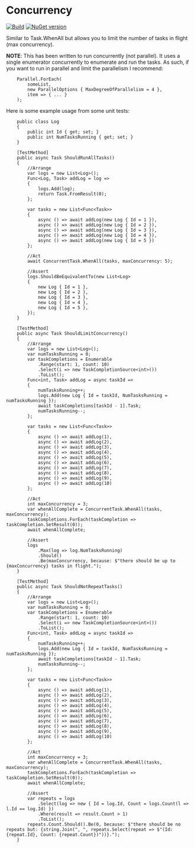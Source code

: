 # Concurrency

[![Build](http://stewiebuild.cloudapp.net:8080/app/rest/builds/buildType:Concurrency_Build/statusIcon.svg)](http://stewiebuild.cloudapp.net:8080/project.html?projectId=Concurrency&tab=projectOverview)
[![NuGet version](https://badge.fury.io/nu/Concurrency.svg)](https://badge.fury.io/nu/Concurrency)

Similar to Task.WhenAll but allows you to limit the number of tasks in flight (max concurrency).

**NOTE**: This has been written to run concurrently (not parallel). It uses a single enumerator concurrently to enumerate and run the tasks. As such, if you want to run in parallel and limit the parallelism I recommend:

        Parallel.ForEach(
            someList,
            new ParallelOptions { MaxDegreeOfParallelism = 4 },
            item => { ... }
        );

Here is some example usage from some unit tests:

        public class Log
        {
            public int Id { get; set; }
            public int NumTasksRunning { get; set; }
        }

        [TestMethod]
        public async Task ShouldRunAllTasks()
        {
            //Arrange
            var logs = new List<Log>();
            Func<Log, Task> addLog = log =>
            {
                logs.Add(log);
                return Task.FromResult(0);
            };

            var tasks = new List<Func<Task>>
            {
                async () => await addLog(new Log { Id = 1 }),
                async () => await addLog(new Log { Id = 2 }),
                async () => await addLog(new Log { Id = 3 }),
                async () => await addLog(new Log { Id = 4 }),
                async () => await addLog(new Log { Id = 5 })
            };

            //Act
            await ConcurrentTask.WhenAll(tasks, maxConcurrency: 5);

            //Assert
            logs.ShouldBeEquivalentTo(new List<Log>
            {
                new Log { Id = 1 },
                new Log { Id = 2 },
                new Log { Id = 3 },
                new Log { Id = 4 },
                new Log { Id = 5 },
            });
        }

        [TestMethod]
        public async Task ShouldLimitConcurrency()
        {
            //Arrange
            var logs = new List<Log>();
            var numTasksRunning = 0;
            var taskCompletions = Enumerable
                .Range(start: 1, count: 10)
                .Select(i => new TaskCompletionSource<int>())
                .ToList();
            Func<int, Task> addLog = async taskId =>
            {
                numTasksRunning++;
                logs.Add(new Log { Id = taskId, NumTasksRunning = numTasksRunning });
                await taskCompletions[taskId - 1].Task;
                numTasksRunning--;
            };

            var tasks = new List<Func<Task>>
            {
                async () => await addLog(1),
                async () => await addLog(2),
                async () => await addLog(3),
                async () => await addLog(4),
                async () => await addLog(5),
                async () => await addLog(6),
                async () => await addLog(7),
                async () => await addLog(8),
                async () => await addLog(9),
                async () => await addLog(10)
            };

            //Act
            int maxConcurrency = 3;
            var whenAllComplete = ConcurrentTask.WhenAll(tasks, maxConcurrency);
            taskCompletions.ForEach(taskCompletion => taskCompletion.SetResult(0));
            await whenAllComplete;

            //Assert
            logs
                .Max(log => log.NumTasksRunning)
                .Should()
                .Be(maxConcurrency, because: $"there should be up to {maxConcurrency} tasks in flight.");
        }

        [TestMethod]
        public async Task ShouldNotRepeatTasks()
        {
            //Arrange
            var logs = new List<Log>();
            var numTasksRunning = 0;
            var taskCompletions = Enumerable
                .Range(start: 1, count: 10)
                .Select(i => new TaskCompletionSource<int>())
                .ToList();
            Func<int, Task> addLog = async taskId =>
            {
                numTasksRunning++;
                logs.Add(new Log { Id = taskId, NumTasksRunning = numTasksRunning });
                await taskCompletions[taskId - 1].Task;
                numTasksRunning--;
            };

            var tasks = new List<Func<Task>>
            {
                async () => await addLog(1),
                async () => await addLog(2),
                async () => await addLog(3),
                async () => await addLog(4),
                async () => await addLog(5),
                async () => await addLog(6),
                async () => await addLog(7),
                async () => await addLog(8),
                async () => await addLog(9),
                async () => await addLog(10)
            };

            //Act
            int maxConcurrency = 3;
            var whenAllComplete = ConcurrentTask.WhenAll(tasks, maxConcurrency);
            taskCompletions.ForEach(taskCompletion => taskCompletion.SetResult(0));
            await whenAllComplete;

            //Assert
            var repeats = logs
                .Select(log => new { Id = log.Id, Count = logs.Count(l => l.Id == log.Id) })
                .Where(result => result.Count > 1)
                .ToList();
            repeats.Count.Should().Be(0, because: $"there should be no repeats but: {string.Join(", ", repeats.Select(repeat => $"(Id: {repeat.Id}, Count: {repeat.Count})"))}.");
        }
